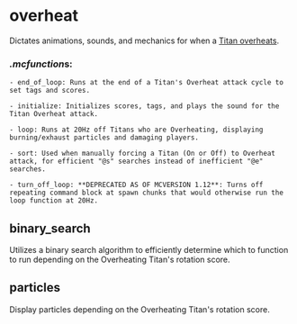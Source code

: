 # overheat
Dictates animations, sounds, and mechanics for when a [Titan overheats](https://youtu.be/zMrFc65cWEM).

### *.mcfunction*s:
    - end_of_loop: Runs at the end of a Titan's Overheat attack cycle to set tags and scores.
    
    - initialize: Initializes scores, tags, and plays the sound for the Titan Overheat attack.
    
    - loop: Runs at 20Hz off Titans who are Overheating, displaying burning/exhaust particles and damaging players.
    
    - sort: Used when manually forcing a Titan (On or Off) to Overheat attack, for efficient "@s" searches instead of inefficient "@e" searches.
    
    - turn_off_loop: **DEPRECATED AS OF MCVERSION 1.12**: Turns off repeating command block at spawn chunks that would otherwise run the loop function at 20Hz.
    
## binary_search
Utilizes a binary search algorithm to efficiently determine which to function to run depending on the Overheating Titan's rotation score.

## particles
Display particles depending on the Overheating Titan's rotation score.
